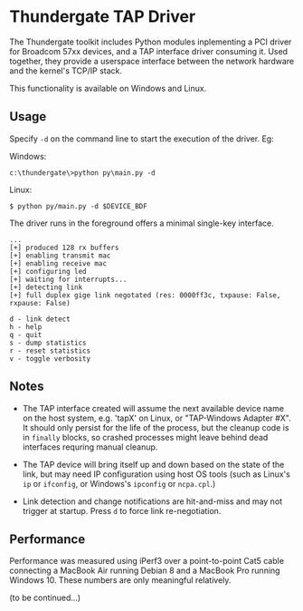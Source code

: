 # Thundergate TAP Driver #

The Thundergate toolkit includes Python modules inplementing a PCI driver for
Broadcom 57xx devices, and a TAP interface driver consuming it. Used together,
they provide a userspace interface between the network hardware and the
kernel's TCP/IP stack.

This functionality is available on Windows and Linux.

## Usage ##

Specify `-d` on the command line to start the execution of the driver. Eg:

Windows:

   ~~~
c:\thundergate\>python py\main.py -d
   ~~~

Linux:

   ~~~
$ python py/main.py -d $DEVICE_BDF
   ~~~

The driver runs in the foreground offers a minimal single-key interface.

   ~~~
...
[+] produced 128 rx buffers
[+] enabling transmit mac
[+] enabling receive mac
[+] configuring led
[+] waiting for interrupts...
[+] detecting link
[+] full duplex gige link negotated (res: 0000ff3c, txpause: False, rxpause: False)

d - link detect
h - help
q - quit
s - dump statistics
r - reset statistics
v - toggle verbosity
   ~~~

## Notes ##

 * The TAP interface created will assume the next available device name on the
host system, e.g. 'tapX' on Linux, or "TAP-Windows Adapter #X". It should only
persist for the life of the process, but the cleanup code is in `finally`
blocks, so crashed processes might leave behind dead interfaces requring manual
cleanup.

 * The TAP device will bring itself up and down based on the state of the link,
but may need IP configuration using host OS tools (such as Linux's `ip` or
`ifconfig`,  or Windows's `ipconfig` or `ncpa.cpl`.)

 * Link detection and change notifications are hit-and-miss and may not trigger
at startup. Press `d` to force link re-negotiation.

## Performance ##

Performance was measured using iPerf3 over a point-to-point Cat5 cable
connecting a MacBook Air running Debian 8 and a MacBook Pro running Windows 10.
These numbers are only meaningful relatively.

(to be continued...)
